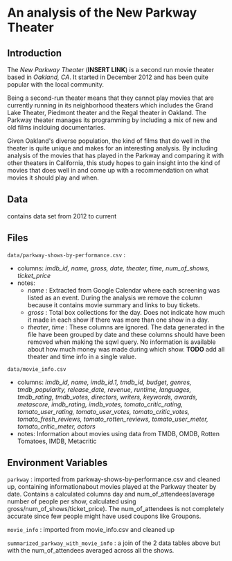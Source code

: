 # An analysis of the New Parkway Theater

## Introduction
 The *New Parkway Theater* (**INSERT LINK**) is a second run movie theater based in *Oakland, CA*. It started in December 2012 and has been quite popular with the local community.

Being a second-run theater means that they cannot play movies that are currently running in its neighborhood theaters which includes the Grand Lake Theater,
Piedmont theater and the Regal theater in Oakland. The Parkway theater manages its programming by including a mix of new and old films inclduing documentaries.

Given Oakland's diverse population, the kind of films that do well in the theater is quite unique and makes for an interesting analysis. By including analysis of
the movies that has played in the Parkway and comparing it with other theaters in California, this study hopes to gain insight into the kind of movies that does
well in and come up with a recommendation on what movies it should play and when.

## Data
contains data set from 2012 to current

## Files
`data/parkway-shows-by-performance.csv` :
  - columns: *imdb_id, name, gross, date, theater, time, num_of_shows, ticket_price*
  - notes:
    - *name* : Extracted from Google Calendar where each screening was listed as an event. During the analysis we remove the column because it contains movie summary and links to buy tickets.
    - *gross* : Total box collections for the day. Does not indicate how much it made in each show if there was more than one show in a day.
    - *theater*, *time* : These columns are ignored. The data generated in the file have been grouped by date and these columns should have been removed when making the sqwl query. No information
      is available about how much money was made during which show. **TODO** add all theater and time info in a single value.

`data/movie_info.csv`
  - columns:  *imdb_id, name, imdb_id.1, tmdb_id, budget, genres, tmdb_popularity, release_date, revenue, runtime, languages,
                tmdb_rating, tmdb_votes, directors, writers, keywords, awards, metascore, imdb_rating, imdb_votes, tomato_critic_rating,
                tomato_user_rating, tomato_user_votes, tomato_critic_votes, tomato_fresh_reviews, tomato_rotten_reviews, tomato_user_meter, tomato_critic_meter, actors*
  - notes: Information about movies using data from TMDB, OMDB, Rotten Tomatoes, IMDB, Metacritic

## Environment Variables
`parkway` : imported from parkway-shows-by-performance.csv and cleaned up,  containing informationabout movies played at the Parkway theater by date.
            Contains a calculated columns day and num_of_attendees(average number of people per show, calculated using gross/num_of_shows/ticket_price). The num_of_attendees is not
            completely accurate since few people might have used coupons like Groupons.

`movie_info` : imported from movie_info.csv and cleaned up

`summarized_parkway_with_movie_info` : a join of the 2 data tables above but with the num_of_attendees averaged across all the shows.

